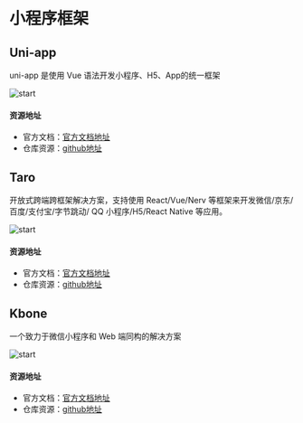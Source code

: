 # 小程序框架

## Uni-app
uni-app 是使用 Vue 语法开发小程序、H5、App的统一框架

![start](https://img.shields.io/github/stars/dcloudio/uni-app?style=social)
#### 资源地址
- 官方文档：[官方文档地址](https://uniapp.dcloud.io/vue3-basics)
- 仓库资源：[github地址](https://github.com/dcloudio/uni-app)

## Taro
开放式跨端跨框架解决方案，支持使用 React/Vue/Nerv 等框架来开发微信/京东/百度/支付宝/字节跳动/ QQ 小程序/H5/React Native 等应用。

![start](https://img.shields.io/github/stars/nervjs/taro?style=social)
#### 资源地址
- 官方文档：[官方文档地址](http://taro-docs.jd.com/taro/docs/vue3)
- 仓库资源：[github地址](https://github.com/nervjs/taro)

## Kbone
一个致力于微信小程序和 Web 端同构的解决方案

![start](https://img.shields.io/github/stars/Tencent/kbone?style=social)
#### 资源地址
- 官方文档：[官方文档地址](https://wechat-miniprogram.github.io/kbone/docs/)
- 仓库资源：[github地址](https://github.com/Tencent/kbone)
